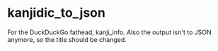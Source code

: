 # kanjidic_to_json
For the DuckDuckGo fathead, kanji_info.  Also the output isn't to JSON anymore, so the title should be changed.
